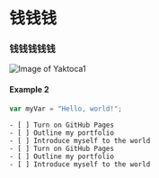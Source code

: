 # 钱钱钱
### 钱钱钱钱钱
![Image of Yaktoca1](https://octodex.github.com/images/yaktocat.png)
#### Example 2
```javascript
var myVar = "Hello, world!";
```
```
- [ ] Turn on GitHub Pages
- [ ] Outline my portfolio
- [ ] Introduce myself to the world
- [ ] Turn on GitHub Pages
- [ ] Outline my portfolio
- [ ] Introduce myself to the world
```
